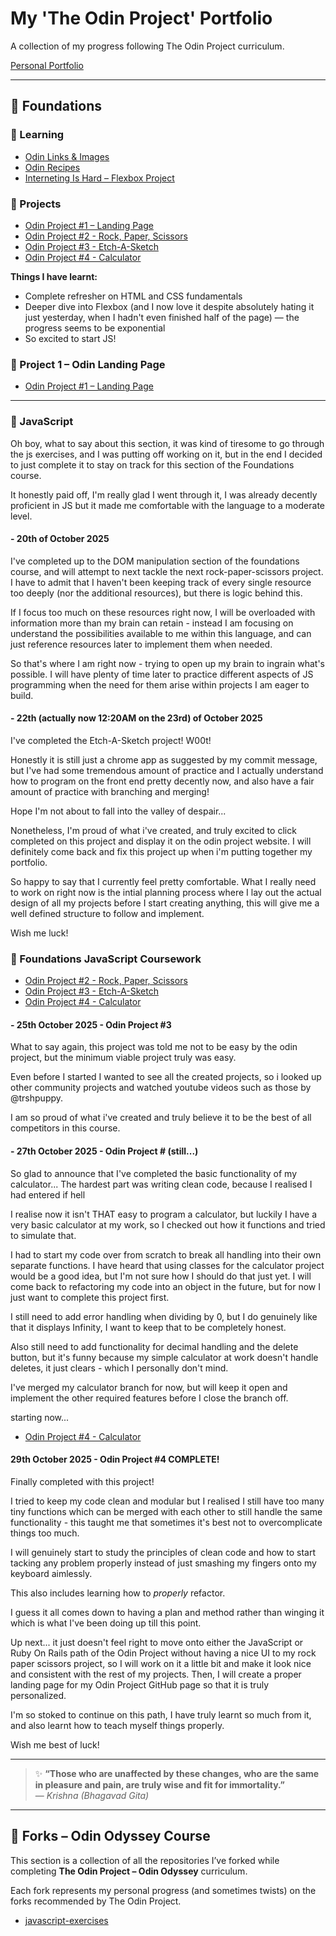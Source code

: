 <link rel="stylesheet" href="./styles.css">

# My 'The Odin Project' Portfolio

A collection of my progress following The Odin Project curriculum.

[Personal Portfolio](https://ackkracck.github.io/Portfolio/)

---

## 🧱 Foundations

### 📖 Learning
- [Odin Links & Images](./Foundations/exercises/HTML-CSS/odin-links-and-images)
- [Odin Recipes](./Foundations/exercises/HTML-CSS/odin-recipes)
- [Interneting Is Hard – Flexbox Project](./Foundations/exercises/HTML-CSS/other-projects/interneting-is-hard/flexbox/flexbox.html)

### 🧩 Projects
- [Odin Project #1 – Landing Page](./Foundations/exercises/HTML-CSS/odin-landing-page)
- [Odin Project #2 - Rock, Paper, Scissors](./Foundations/Odin-Projects/rock-paper-scissors/)
- [Odin Project #3 - Etch-A-Sketch](./Foundations/Odin-Projects/etch-a-sketch/)
- [Odin Project #4 - Calculator](./Foundations/Odin-Projects/calculator/)

**Things I have learnt:**
- Complete refresher on HTML and CSS fundamentals  
- Deeper dive into Flexbox (and I now love it despite absolutely hating it just yesterday, when I hadn't even finished half of the page) — the progress seems to be exponential  
- So excited to start JS!

### 🧩 Project 1 – Odin Landing Page
- [Odin Project #1 – Landing Page](./Foundations/exercises/HTML-CSS/odin-landing-page)

---

### 🙌 JavaScript 
Oh boy, what to say about this section, it was kind of tiresome to go through the js exercises, and I was putting off working on it, but in the end I decided to just complete it to stay on track for this section of the Foundations course.

It honestly paid off, I'm really glad I went through it, I was already decently proficient in JS but it made me comfortable with the language to a moderate level.

#### - 20th of October 2025 
I've completed up to the DOM manipulation section of the foundations course, and will attempt to next tackle the next rock-paper-scissors project. I have to admit that I haven't been keeping track of every single resource too deeply (nor the additional resources), but there is logic behind this.

If I focus too much on these resources right now, I will be overloaded with information more than my brain can retain - instead I am focusing on understand the possibilities available to me within this language, and can just reference resources later to implement them when needed.

So that's where I am right now - trying to open up my brain to ingrain what's possible. I will have plenty of time later to practice different aspects of JS programming when the need for them arise within projects I am eager to build.

#### - 22th (actually now 12:20AM on the 23rd) of October 2025
I've completed the Etch-A-Sketch project! W00t!

Honestly it is still just a chrome app as suggested by my commit message, but I've had some tremendous amount of practice and I actually understand how to program on the front end pretty decently now, and also have a fair amount of practice with branching and merging!

Hope I'm not about to fall into the valley of despair...

Nonetheless, I'm proud of what i've created, and truly excited to click completed on this project and display it on the odin project website. I will definitely come back and fix this project up when i'm putting together my portfolio.

So happy to say that I currently feel pretty comfortable. What I really need to work on right now is the intial planning process where I lay out the actual design of all my projects before I start creating anything, this will give me a well defined structure to follow and implement.

Wish me luck!

### 📖 Foundations JavaScript Coursework
- [Odin Project #2 - Rock, Paper, Scissors](./Foundations/Odin-Projects/rock-paper-scissors/)
- [Odin Project #3 - Etch-A-Sketch](./Foundations/Odin-Projects/etch-a-sketch/)
- [Odin Project #4 - Calculator](./Foundations/Odin-Projects/calculator/)

#### - 25th October 2025 - Odin Project #3
What to say again, this project was told me not to be easy by the odin project, but the minimum viable project truly was easy.

Even before I started I wanted to see all the created projects, so i looked up other community projects and watched youtube videos such as those by @trshpuppy.

I am so proud of what i've created and truly believe it to be the best of all competitors in this course.

#### - 27th October 2025 - Odin Project # (still...)
So glad to announce that I've completed the basic functionality of my calculator... The hardest part was writing clean code, because I realised I had entered if hell

I realise now it isn't THAT easy to program a calculator, but luckily I have a very basic calculator at my work, so I checked out how it functions and tried to simulate that.

I had to start my code over from scratch to break all handling into their own separate functions. I have heard that using classes for the calculator project would be a good idea, but I'm not sure how I should do that just yet. I will come back to refactoring my code into an object in the future, but for now I just want to complete this project first.

I still need to add error handling when dividing by 0, but I do genuinely like that it displays Infinity, I want to keep that to be completely honest.

Also still need to add functionality for decimal handling and the delete button, but it's funny because my simple calculator at work doesn't handle deletes, it just clears - which I personally don't mind.

I've merged my calculator branch for now, but will keep it open and implement the other required features before I close the branch off.

starting now...

- [Odin Project #4 - Calculator](./Foundations/Odin-Projects/calculator/)

#### 29th October 2025 - Odin Project #4 COMPLETE!
Finally completed with this project! 

I tried to keep my code clean and modular but I realised I still have too many tiny functions which can be merged with each other to still handle the same functionality - this taught me that sometimes it's best not to overcomplicate things too much.

I will genuinely start to study the principles of clean code and how to start tacking any problem properly instead of just smashing my fingers onto my keyboard aimlessly.

This also includes learning how to *properly* refactor.

I guess it all comes down to having a plan and method rather than winging it which is what I've been doing up till this point.

Up next... it just doesn't feel right to move onto either the JavaScript or Ruby On Rails path of the Odin Project without having a nice UI to my rock paper scissors project, so I will work on it a little bit and make it look nice and consistent with the rest of my projects. Then, I will create a proper landing page for my Odin Project GitHub page so that it is truly personalized. 

I'm so stoked to continue on this path, I have truly learnt so much from it, and also learnt how to teach myself things properly.

Wish me best of luck!

---

> ✨ **“Those who are unaffected by these changes, who are the same in pleasure and pain, are truly wise and fit for immortality.”**  
> — *Krishna* *(Bhagavad Gita)*

---

## 🍴 Forks – Odin Odyssey Course

This section is a collection of all the repositories I’ve forked while completing **The Odin Project – Odin Odyssey** curriculum.

Each fork represents my personal progress (and sometimes twists) on the forks recommended by The Odin Project.

- [javascript-exercises](https://www.github.com/ackkracck/javascript-exercises)